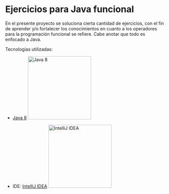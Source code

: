 Ejercicios para Java funcional
======================
En el presente proyecto se soluciona cierta cantidad de ejercicios, con el fin de aprender y/o fortalecer los
conocimientos en cuanto a los operadores para la programación funcional se refiere. Cabe anotar que todo es
enfocado a Java.

Tecnologías utilizadas:

-  [Java 8](https://www.oracle.com/technetwork/java/javase/downloads/jdk8-downloads-2133151.html)
   <image src="https://www.opencodez.com/wp-content/uploads/2018/02/Java-8-using-Examples.png" alt="Java 8" height="200">

-  IDE: [IntelliJ IDEA](https://www.jetbrains.com/idea/)
   <image src="https://pbs.twimg.com/profile_images/1206618215767584769/zl48EuhC_400x400.jpg" alt="IntelliJ IDEA" height="200">
